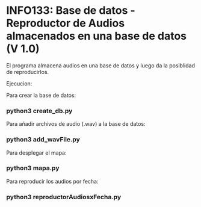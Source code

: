 # INFO133: Base de datos - Reproductor de Audios almacenados en una base de datos (V 1.0)

El programa almacena audios en una base de datos y luego da la posiblidad de reproducirlos.

Ejecucion:

Para crear la base de datos:
### python3 create_db.py

Para añadir archivos de audio (.wav) a la base de datos:
### python3 add_wavFile.py

Para desplegar el mapa:
### python3 mapa.py

Para reproducir los audios por fecha:
### python3 reproductorAudiosxFecha.py
